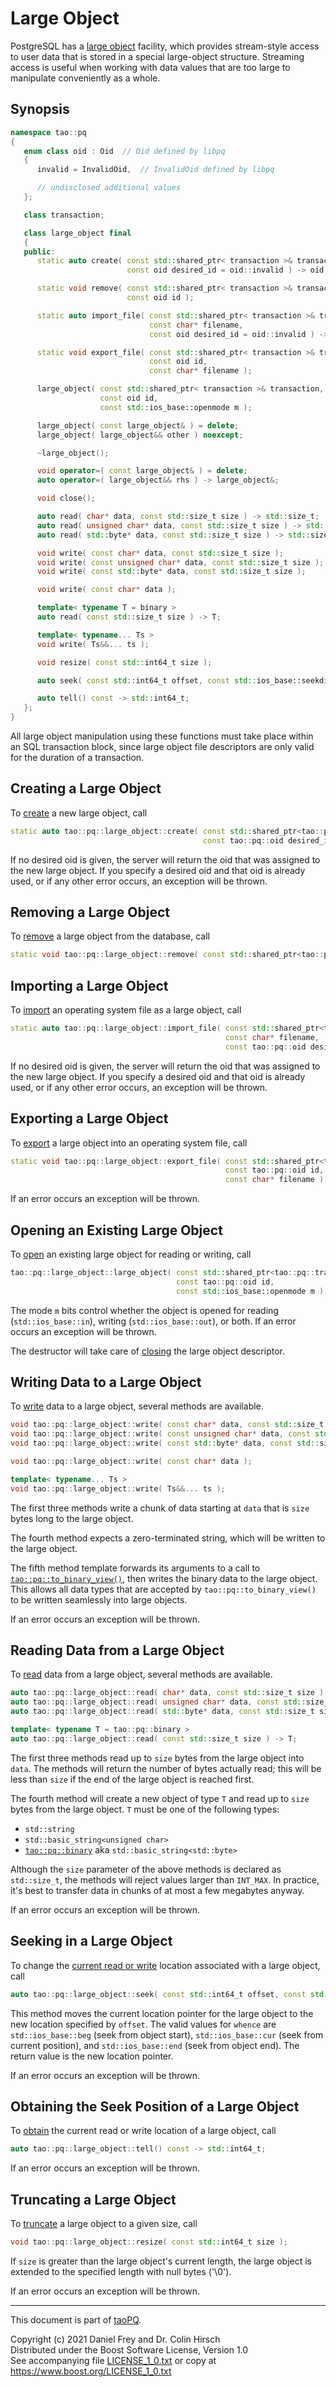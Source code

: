 # Large Object

PostgreSQL has a [large object](https://www.postgresql.org/docs/current/largeobjects.html) facility, which provides stream-style access to user data that is stored in a special large-object structure.
Streaming access is useful when working with data values that are too large to manipulate conveniently as a whole.

## Synopsis

```c++
namespace tao::pq
{
   enum class oid : Oid  // Oid defined by libpq
   {
      invalid = InvalidOid,  // InvalidOid defined by libpq

      // undisclosed additional values
   };

   class transaction;

   class large_object final
   {
   public:
      static auto create( const std::shared_ptr< transaction >& transaction,
                          const oid desired_id = oid::invalid ) -> oid;

      static void remove( const std::shared_ptr< transaction >& transaction,
                          const oid id );

      static auto import_file( const std::shared_ptr< transaction >& transaction,
                               const char* filename,
                               const oid desired_id = oid::invalid ) -> oid;

      static void export_file( const std::shared_ptr< transaction >& transaction,
                               const oid id,
                               const char* filename );

      large_object( const std::shared_ptr< transaction >& transaction,
                    const oid id,
                    const std::ios_base::openmode m );

      large_object( const large_object& ) = delete;
      large_object( large_object&& other ) noexcept;

      ~large_object();

      void operator=( const large_object& ) = delete;
      auto operator=( large_object&& rhs ) -> large_object&;

      void close();

      auto read( char* data, const std::size_t size ) -> std::size_t;
      auto read( unsigned char* data, const std::size_t size ) -> std::size_t;
      auto read( std::byte* data, const std::size_t size ) -> std::size_t;

      void write( const char* data, const std::size_t size );
      void write( const unsigned char* data, const std::size_t size );
      void write( const std::byte* data, const std::size_t size );

      void write( const char* data );

      template< typename T = binary >
      auto read( const std::size_t size ) -> T;

      template< typename... Ts >
      void write( Ts&&... ts );

      void resize( const std::int64_t size );

      auto seek( const std::int64_t offset, const std::ios_base::seekdir whence ) -> std::int64_t;

      auto tell() const -> std::int64_t;
   };
}
```

All large object manipulation using these functions must take place within an SQL transaction block, since large object file descriptors are only valid for the duration of a transaction.

## Creating a Large Object

To [create](https://www.postgresql.org/docs/current/lo-interfaces.html#LO-CREATE) a new large object, call

```c++
static auto tao::pq::large_object::create( const std::shared_ptr<tao::pq::transaction>& transaction,
                                           const tao::pq::oid desired_id = tao::pq::oid::invalid ) -> tao::pq::oid;
```

If no desired oid is given, the server will return the oid that was assigned to the new large object.
If you specify a desired oid and that oid is already used, or if any other error occurs, an exception will be thrown.

## Removing a Large Object

To [remove](https://www.postgresql.org/docs/current/lo-interfaces.html#LO-UNLINK) a large object from the database, call

```c++
static void tao::pq::large_object::remove( const std::shared_ptr<tao::pq::transaction>& transaction, const tao::pq::oid id );
```

## Importing a Large Object

To [import](https://www.postgresql.org/docs/current/lo-interfaces.html#LO-IMPORT) an operating system file as a large object, call

```c++
static auto tao::pq::large_object::import_file( const std::shared_ptr<tao::pq::transaction>& transaction,
                                                const char* filename,
                                                const tao::pq::oid desired_id = tao::pq::oid::invalid ) -> tao::pq::oid;
```

If no desired oid is given, the server will return the oid that was assigned to the new large object.
If you specify a desired oid and that oid is already used, or if any other error occurs, an exception will be thrown.

## Exporting a Large Object

To [export](https://www.postgresql.org/docs/current/lo-interfaces.html#LO-EXPORT) a large object into an operating system file, call

```c++
static void tao::pq::large_object::export_file( const std::shared_ptr<tao::pq::transaction>& transaction,
                                                const tao::pq::oid id,
                                                const char* filename );
```

If an error occurs an exception will be thrown.

## Opening an Existing Large Object

To [open](https://www.postgresql.org/docs/current/lo-interfaces.html#LO-OPEN) an existing large object for reading or writing, call

```c++
tao::pq::large_object::large_object( const std::shared_ptr<tao::pq::transaction>& transaction,
                                     const tao::pq::oid id,
                                     const std::ios_base::openmode m );
```

The mode `m` bits control whether the object is opened for reading (`std::ios_base::in`), writing (`std::ios_base::out`), or both.
If an error occurs an exception will be thrown.

The destructor will take care of [closing](https://www.postgresql.org/docs/current/lo-interfaces.html#LO-CLOSE) the large object descriptor.

## Writing Data to a Large Object

To [write](https://www.postgresql.org/docs/current/lo-interfaces.html#LO-WRITE) data to a large object, several methods are available.

```c++
void tao::pq::large_object::write( const char* data, const std::size_t size );
void tao::pq::large_object::write( const unsigned char* data, const std::size_t size );
void tao::pq::large_object::write( const std::byte* data, const std::size_t size );

void tao::pq::large_object::write( const char* data );

template< typename... Ts >
void tao::pq::large_object::write( Ts&&... ts );
```

The first three methods write a chunk of data starting at `data` that is `size` bytes long to the large object.

The fourth method expects a zero-terminated string, which will be written to the large object.

The fifth method template forwards its arguments to a call to [`tao::pq::to_binary_view()`](Binary-Data.md), then writes the binary data to the large object.
This allows all data types that are accepted by `tao::pq::to_binary_view()` to be written seamlessly into large objects.

If an error occurs an exception will be thrown.

## Reading Data from a Large Object

To [read](https://www.postgresql.org/docs/current/lo-interfaces.html#LO-READ) data from a large object, several methods are available.

```c++
auto tao::pq::large_object::read( char* data, const std::size_t size ) -> std::size_t;
auto tao::pq::large_object::read( unsigned char* data, const std::size_t size ) -> std::size_t;
auto tao::pq::large_object::read( std::byte* data, const std::size_t size ) -> std::size_t;

template< typename T = tao::pq::binary >
auto tao::pq::large_object::read( const std::size_t size ) -> T;
```

The first three methods read up to `size` bytes from the large object into `data`.
The methods will return the number of bytes actually read; this will be less than `size` if the end of the large object is reached first.

The fourth method will create a new object of type `T` and read up to `size` bytes from the large object.
`T` must be one of the following types:

* `std::string`
* `std::basic_string<unsigned char>`
* [`tao::pq::binary`](Binary-Data.md) aka `std::basic_string<std::byte>`

Although the `size` parameter of the above methods is declared as `std::size_t`, the methods will reject values larger than `INT_MAX`.
In practice, it's best to transfer data in chunks of at most a few megabytes anyway.

If an error occurs an exception will be thrown.

## Seeking in a Large Object

To change the [current read or write](https://www.postgresql.org/docs/current/lo-interfaces.html#LO-SEEK) location associated with a large object, call

```c++
auto tao::pq::large_object::seek( const std::int64_t offset, const std::ios_base::seekdir whence ) -> std::int64_t;
```

This method moves the current location pointer for the large object to the new location specified by `offset`.
The valid values for `whence` are `std::ios_base::beg` (seek from object start), `std::ios_base::cur` (seek from current position), and `std::ios_base::end` (seek from object end).
The return value is the new location pointer.

If an error occurs an exception will be thrown.

## Obtaining the Seek Position of a Large Object

To [obtain](https://www.postgresql.org/docs/current/lo-interfaces.html#LO-TELL) the current read or write location of a large object, call

```c++
auto tao::pq::large_object::tell() const -> std::int64_t;
```

If an error occurs an exception will be thrown.

## Truncating a Large Object

To [truncate](https://www.postgresql.org/docs/current/lo-interfaces.html#LO-TRUNCATE) a large object to a given size, call

```c++
void tao::pq::large_object::resize( const std::int64_t size );
```

If `size` is greater than the large object's current length, the large object is extended to the specified length with null bytes ('\0').

If an error occurs an exception will be thrown.

---

This document is part of [taoPQ](https://github.com/taocpp/taopq).

Copyright (c) 2021 Daniel Frey and Dr. Colin Hirsch<br>
Distributed under the Boost Software License, Version 1.0<br>
See accompanying file [LICENSE_1_0.txt](../LICENSE_1_0.txt) or copy at https://www.boost.org/LICENSE_1_0.txt
